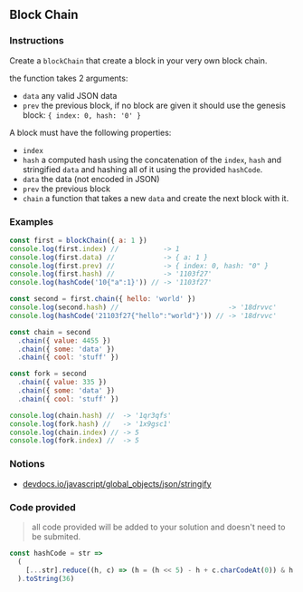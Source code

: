 ## Block Chain

### Instructions

Create a `blockChain` that create a block in your very own block chain.

the function takes 2 arguments:
- `data` any valid JSON data
- `prev` the previous block, if no block are given it should use the 
  genesis block: `{ index: 0, hash: '0' }`

A block must have the following properties:
- `index`
- `hash` a computed hash using the concatenation of the `index`, `hash`
  and stringified `data` and hashing all of it using the provided `hashCode`.
- `data` the data (not encoded in JSON)
- `prev` the previous block
- `chain` a function that takes a new `data` and create the next block with it.


### Examples

```js
const first = blockChain({ a: 1 })
console.log(first.index) //           -> 1
console.log(first.data) //            -> { a: 1 }
console.log(first.prev) //            -> { index: 0, hash: "0" }
console.log(first.hash) //            -> '1103f27'
console.log(hashCode('10{"a":1}')) // -> '1103f27'

const second = first.chain({ hello: 'world' })
console.log(second.hash) //                           -> '18drvvc'
console.log(hashCode('21103f27{"hello":"world"}')) // -> '18drvvc'

const chain = second
  .chain({ value: 4455 })
  .chain({ some: 'data' })
  .chain({ cool: 'stuff' })

const fork = second
  .chain({ value: 335 })
  .chain({ some: 'data' })
  .chain({ cool: 'stuff' })

console.log(chain.hash) //  -> '1qr3qfs'
console.log(fork.hash) //   -> '1x9gsc1'
console.log(chain.index) // -> 5
console.log(fork.index) //  -> 5
```


### Notions

- [devdocs.io/javascript/global_objects/json/stringify](https://devdocs.io/javascript/global_objects/json/stringify)


### Code provided

> all code provided will be added to your solution and doesn't need to be submited.

```js
const hashCode = str =>
  (
    [...str].reduce((h, c) => (h = (h << 5) - h + c.charCodeAt(0)) & h, 0) >>> 0
  ).toString(36)
```
